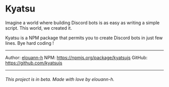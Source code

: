# Kyatsu

Imagine a world where building Discord bots is as easy as writing a simple script.
This world, we created it.

Kyatsu is a NPM package that permits you to create Discord bots in just few lines. Bye hard coding !

---

Author: [elouann-h](https://github.com/elouann-h)
NPM: https://npmjs.org/package/kyatsujs
GitHub: https://github.com/kyatsujs

---

###### This project is in beta. Made with love by elouann-h.